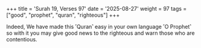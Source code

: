 +++
title = 'Surah 19, Verses 97'
date = '2025-08-27'
weight = 97
tags = ["good", "prophet", "quran", "righteous"]
+++

Indeed, We have made this ˹Quran˺ easy in your own language ˹O Prophet˺ so with it you may give good news to the righteous and warn those who are contentious.